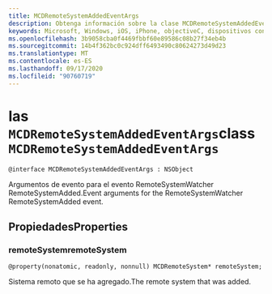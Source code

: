 ```yaml
---
title: MCDRemoteSystemAddedEventArgs
description: Obtenga información sobre la clase MCDRemoteSystemAddedEventArgs. Esta clase es para los argumentos de evento para el evento RemoteSystemWatcher RemoteSystemAdded.
keywords: Microsoft, Windows, iOS, iPhone, objectiveC, dispositivos conectados, proyecto Roma
ms.openlocfilehash: 3b9058cba0f4469fbbf60e89586c08b27f34eb4b
ms.sourcegitcommit: 14b4f362bc0c924dff6493490c80624273d49d23
ms.translationtype: MT
ms.contentlocale: es-ES
ms.lasthandoff: 09/17/2020
ms.locfileid: "90760719"
---
```

# <a name="class-mcdremotesystemaddedeventargs"></a><span data-ttu-id="9fb33-105">las `MCDRemoteSystemAddedEventArgs`</span><span class="sxs-lookup"><span data-stu-id="9fb33-105">class `MCDRemoteSystemAddedEventArgs`</span></span> 

```
@interface MCDRemoteSystemAddedEventArgs : NSObject
```  
<span data-ttu-id="9fb33-106">Argumentos de evento para el evento RemoteSystemWatcher RemoteSystemAdded.</span><span class="sxs-lookup"><span data-stu-id="9fb33-106">Event arguments for the RemoteSystemWatcher RemoteSystemAdded event.</span></span>

## <a name="properties"></a><span data-ttu-id="9fb33-107">Propiedades</span><span class="sxs-lookup"><span data-stu-id="9fb33-107">Properties</span></span>

### <a name="remotesystem"></a><span data-ttu-id="9fb33-108">remoteSystem</span><span class="sxs-lookup"><span data-stu-id="9fb33-108">remoteSystem</span></span>
`@property(nonatomic, readonly, nonnull) MCDRemoteSystem* remoteSystem;`

<span data-ttu-id="9fb33-109">Sistema remoto que se ha agregado.</span><span class="sxs-lookup"><span data-stu-id="9fb33-109">The remote system that was added.</span></span>
